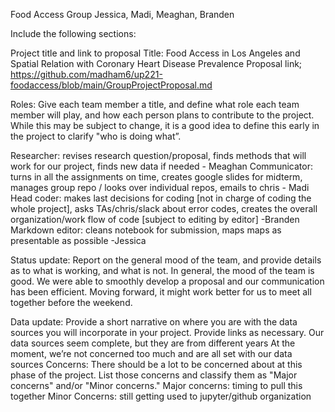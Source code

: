 Food Access Group
Jessica, Madi, Meaghan, Branden


Include the following sections:

Project title and link to proposal
Title: Food Access in Los Angeles and Spatial Relation with Coronary Heart Disease Prevalence
Proposal link; https://github.com/madham6/up221-foodaccess/blob/main/GroupProjectProposal.md

Roles: Give each team member a title, and define what role each team member will play, and how each person plans to contribute to the project. While this may be subject to change, it is a good idea to define this early in the project to clarify "who is doing what”.

Researcher: revises research question/proposal, finds methods that will work for our project, finds new data if needed - Meaghan
Communicator: turns in all the assignments on time, creates google slides for midterm, manages group repo / looks over individual repos, emails to chris - Madi
Head coder: makes last decisions for coding [not in charge of coding the whole project], asks TAs/chris/slack about error codes, creates the overall organization/work flow of code [subject to editing by editor]  -Branden
Markdown editor: cleans notebook for submission, maps maps as presentable as possible -Jessica

Status update: Report on the general mood of the team, and provide details as to what is working, and what is not.
In general, the mood of the team is good. We were able to smoothly develop a proposal and our communication has been efficient. Moving forward, it might work better for us to meet all together before the weekend.

Data update: Provide a short narrative on where you are with the data sources you will incorporate in your project. Provide links as necessary.
Our data sources seem complete, but they are from different years
At the moment, we’re not concerned too much and are all set with our data sources
Concerns: There should be a lot to be concerned about at this phase of the project. List those concerns and classify them as "Major concerns" and/or "Minor concerns."
Major concerns: timing to pull this together
Minor Concerns: still getting used to jupyter/github organization


